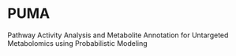 # PUMA
Pathway Activity Analysis and Metabolite Annotation for Untargeted Metabolomics using Probabilistic Modeling
